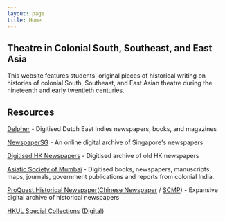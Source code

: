 ```yaml
---
layout: page
title: Home
---
```


## Theatre in Colonial South, Southeast, and East Asia

This website features students' original pieces of historical writing on histories of colonial South, Southeast, and East Asian theatre during the nineteenth and early twentieth centuries.

## Resources

[Delpher](https://www.delpher.nl/) - Digitised Dutch East Indies newspapers, books, and magazines

[NewspaperSG](https://eresources.nlb.gov.sg/newspapers/) - An online digital archive of Singapore's newspapers

[Digitised HK Newspapers](https://eresources.nlb.gov.sg/newspapers/) - Digitised archive of old HK newspapers

[Asiatic Society of Mumbai](https://www.granthsanjeevani.com/jspui/) - Digitised books, newspapers, manuscripts, maps, journals, government publications and reports from colonial India.

[ProQuest Historical Newspaper](https://about.proquest.com/products-services/pq-hist-news.html)([Chinese Newspaper](https://search-proquest-com.eproxy.lib.hku.hk/hnpchinesecollection/news/fromDatabasesLayer/databases) / [SCMP](https://search-proquest-com.eproxy.lib.hku.hk/hnpsouthchinamorningpost/databases?accountid=14548)) - Expansive digital archive of historical newspapers

[HKUL Special Collections](https://lib.hku.hk/hkspc/collections.html) ([Digital](https://lib.hku.hk/hkspc/HK-Studies.html))
